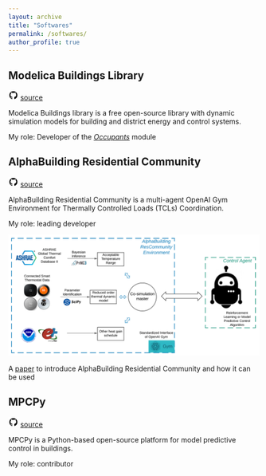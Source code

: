 ```yaml
---
layout: archive
title: "Softwares"
permalink: /softwares/
author_profile: true
---
```


## Modelica Buildings Library

<img src="../images/github.png" width="20"> [source](https://simulationresearch.lbl.gov/modelica/)

Modelica Buildings library is a free open-source library with dynamic simulation models for building and district energy and control systems.

My role: Developer of the [*Occupants*](https://github.com/lbl-srg/modelica-buildings/tree/master/Buildings/Occupants) module


## AlphaBuilding Residential Community

<img src="../images/github.png" width="20"> [source](https://github.com/LBNL-ETA/AlphaBuilding-ResCommunity)

AlphaBuilding Residential Community is a multi-agent OpenAI Gym Environment for Thermally Controlled Loads (TCLs) Coordination.

My role: leading developer

<img src="../images/ab_rescommunity.png" width="900">

A [paper](https://doi.org/10.1016/j.adapen.2021.100061) to introduce AlphaBuilding Residential Community and how it can be used

## MPCPy

<img src="../images/github.png" width="20"> [source](https://github.com/lbl-srg/MPCPy)

MPCPy is a Python-based open-source platform for model predictive control in buildings.

My role: contributor